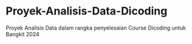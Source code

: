 # Proyek-Analisis-Data-Dicoding
Proyek Analisis Data dalam rangka penyelesaian Course Dicoding untuk Bangkit 2024
